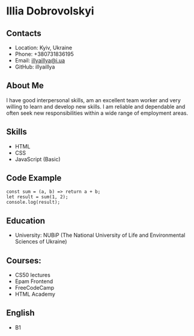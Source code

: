 # Illia Dobrovolskyi

## Contacts
* Location: Kyiv, Ukraine
* Phone: +380731836195
* Email: illyaillya@i.ua
* GitHub: illyaillya

## About Me
I have good interpersonal skills, am an excellent team worker and very willing to learn and develop new skills.
I am reliable and dependable and often seek new responsibilities within a wide range of employment areas.

## Skills
* HTML
* CSS
* JavaScript (Basic)

## Code Example
```
const sum = (a, b) => return a + b;
let result = sum(1, 2);
console.log(result);

```

## Education
* University: NUBiP (The National University of Life and Environmental Sciences of Ukraine)

## Courses:

* CS50 lectures
* Epam Frontend
* FreeCodeCamp
* HTML Academy
## English
* B1